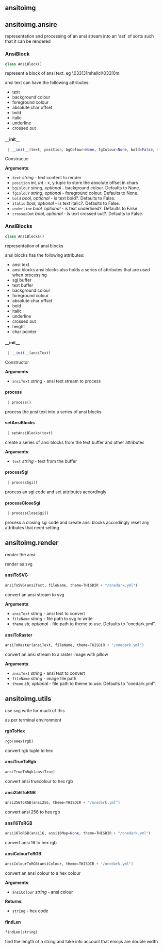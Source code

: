 <a name=".ansitoimg"></a>
## ansitoimg

<a name=".ansitoimg.ansire"></a>
## ansitoimg.ansire

representation and processing of an ansi stream into an 'ast' of sorts
such that it can be rendered

<a name=".ansitoimg.ansire.AnsiBlock"></a>
### AnsiBlock

```python
class AnsiBlock()
```

represent a block of ansi text. eg \033[31mhello!\033[0m

ansi text can have the following attributes:
- text
- background colour
- foreground colour
- absolute char offset
- bold
- italic
- underline
- crossed out

<a name=".ansitoimg.ansire.AnsiBlock.__init__"></a>
#### \_\_init\_\_

```python
 | __init__(text, position, bgColour=None, fgColour=None, bold=False, italic=False, underline=False, crossedOut=False)
```

Constructor

**Arguments**:

- `text` _string_ - text content to render
- `position` _int, int_ - x, y tuple to store the absolute offset in chars
- `bgColour` _string, optional_ - background colour. Defaults to None.
- `fgColour` _string, optional_ - foreground colour. Defaults to None.
- `bold` _bool, optional_ - is text bold?. Defaults to False.
- `italic` _bool, optional_ - is text italic?. Defaults to False.
- `underline` _bool, optional_ - is text underlined?. Defaults to False.
- `crossedOut` _bool, optional_ - is text crossed out?. Defaults to False.

<a name=".ansitoimg.ansire.AnsiBlocks"></a>
### AnsiBlocks

```python
class AnsiBlocks()
```

representation of ansi blocks

ansi blocks has the following attributes:
- ansi text
- ansi blocks
ansi blocks also holds a series of attributes that are used when processing
- sgi buffer
- text buffer
- background colour
- foreground colour
- absolute char offset
- bold
- italic
- underline
- crossed out
- height
- char pointer

<a name=".ansitoimg.ansire.AnsiBlocks.__init__"></a>
#### \_\_init\_\_

```python
 | __init__(ansiText)
```

Constructor

**Arguments**:

- `ansiText` _string_ - ansi text stream to process

<a name=".ansitoimg.ansire.AnsiBlocks.process"></a>
#### process

```python
 | process()
```

process the ansi text into a series of ansi blocks

<a name=".ansitoimg.ansire.AnsiBlocks.setAnsiBlocks"></a>
#### setAnsiBlocks

```python
 | setAnsiBlocks(text)
```

create a series of ansi blocks from the text buffer and other attributes

**Arguments**:

- `text` _string_ - text from the buffer

<a name=".ansitoimg.ansire.AnsiBlocks.processSgi"></a>
#### processSgi

```python
 | processSgi()
```

process an sgi code and set attributes accordingly

<a name=".ansitoimg.ansire.AnsiBlocks.processCloseSgi"></a>
#### processCloseSgi

```python
 | processCloseSgi()
```

process a closing sgi code and create ansi blocks accordingly
reset any attributes that need setting

<a name=".ansitoimg.render"></a>
## ansitoimg.render

render the ansi

render as svg

<a name=".ansitoimg.render.ansiToSVG"></a>
#### ansiToSVG

```python
ansiToSVG(ansiText, fileName, theme=THISDIR + "/onedark.yml")
```

convert an ansi stream to svg

**Arguments**:

- `ansiText` _string_ - ansi text to convert
- `fileName` _string_ - file path to svg to write
- `theme` _str, optional_ - file path to theme to use. Defaults to "onedark.yml".

<a name=".ansitoimg.render.ansiToRaster"></a>
#### ansiToRaster

```python
ansiToRaster(ansiText, fileName, theme=THISDIR + "/onedark.yml")
```

convert an ansi stream to a raster image with pillow

**Arguments**:

- `ansiText` _string_ - ansi text to convert
- `fileName` _string_ - image file path
- `theme` _str, optional_ - file path to theme to use. Defaults to "onedark.yml".

<a name=".ansitoimg.utils"></a>
## ansitoimg.utils

use svg write for much of this

as per terminal environment

<a name=".ansitoimg.utils.rgbToHex"></a>
#### rgbToHex

```python
rgbToHex(rgb)
```

convert rgb tuple to hex

<a name=".ansitoimg.utils.ansiTrueToRgb"></a>
#### ansiTrueToRgb

```python
ansiTrueToRgb(ansiTrue)
```

convert ansi truecolour to hex rgb

<a name=".ansitoimg.utils.ansi256ToRGB"></a>
#### ansi256ToRGB

```python
ansi256ToRGB(ansi256, theme=THISDIR + "/onedark.yml")
```

convert ansi 256 to hex rgb

<a name=".ansitoimg.utils.ansi16ToRGB"></a>
#### ansi16ToRGB

```python
ansi16ToRGB(ansi16, ansi16Map=None, theme=THISDIR + "/onedark.yml")
```

convert ansi 16 to hex rgb

<a name=".ansitoimg.utils.ansiColourToRGB"></a>
#### ansiColourToRGB

```python
ansiColourToRGB(ansiColour, theme=THISDIR + "/onedark.yml")
```

convert an ansi colour to a hex colour

**Arguments**:

- `ansiColour` _string_ - ansi colour
  

**Returns**:

- `string` - hex code

<a name=".ansitoimg.utils.findLen"></a>
#### findLen

```python
findLen(string)
```

find the length of a string and take into account that emojis are double
width

